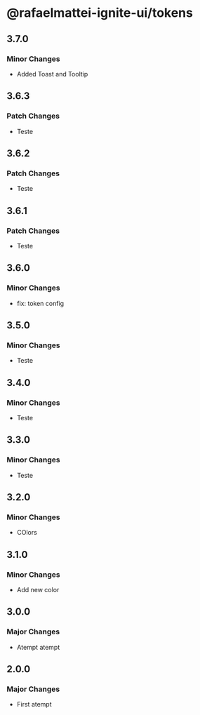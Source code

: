 # @rafaelmattei-ignite-ui/tokens

## 3.7.0

### Minor Changes

- Added Toast and Tooltip

## 3.6.3

### Patch Changes

- Teste

## 3.6.2

### Patch Changes

- Teste

## 3.6.1

### Patch Changes

- Teste

## 3.6.0

### Minor Changes

- fix: token config

## 3.5.0

### Minor Changes

- Teste

## 3.4.0

### Minor Changes

- Teste

## 3.3.0

### Minor Changes

- Teste

## 3.2.0

### Minor Changes

- COlors

## 3.1.0

### Minor Changes

- Add new color

## 3.0.0

### Major Changes

- Atempt atempt

## 2.0.0

### Major Changes

- First atempt
